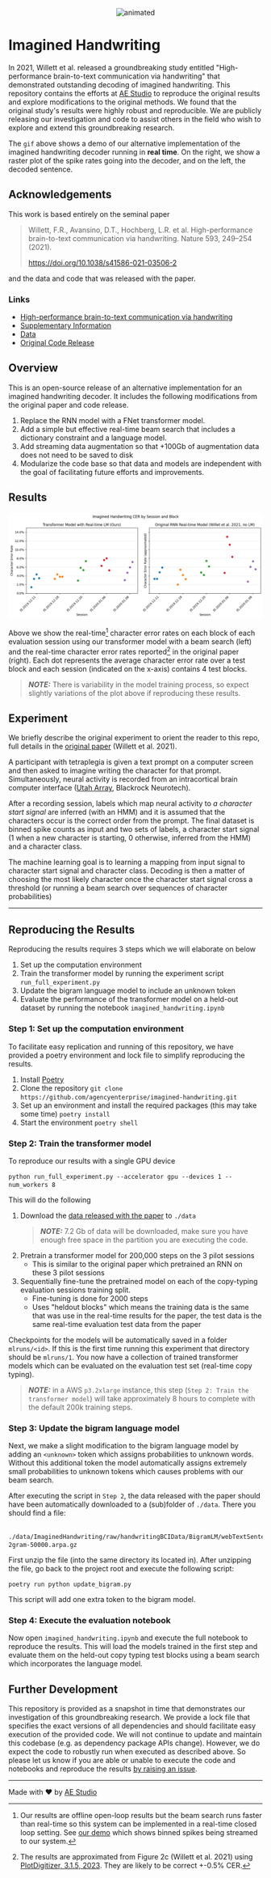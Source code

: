 <p align="center">
  <img src="https://github.com/agencyenterprise/imagined-handwriting/assets/90583560/281c936a-b74c-414d-b22f-adfd7a079124" alt="animated" />
</p>

# Imagined Handwriting 
In 2021, Willett et al. released a groundbreaking study entitled "High-performance brain-to-text communication via handwriting" that demonstrated outstanding decoding of imagined handwriting. This repository contains the efforts at [AE Studio](https://ae.studio/neurotechnology-consulting) to reproduce the original results and explore modifications to the original methods. We found that the original study's results were highly robust and reproducible. We are publicly releasing our investigation and code to assist others in the field who wish to explore and extend this groundbreaking research.

The `gif` above shows a demo of our alternative implementation of the imagined handwriting decoder running in **real time**. On the right, we show a raster plot of the spike rates going into the decoder, and on the left, the decoded sentence.

## Acknowledgements
This work is based entirely on the seminal paper
> Willett, F.R., Avansino, D.T., Hochberg, L.R. et al. High-performance brain-to-text communication via handwriting. Nature 593, 249–254 (2021).
>
>https://doi.org/10.1038/s41586-021-03506-2

and the data and code that was released with the paper.

### Links
* [High-performance brain-to-text communication via handwriting](https://www.nature.com/articles/s41586-021-03506-2)
* [Supplementary Information](https://www.nature.com/articles/s41586-021-03506-2#Sec10)
* [Data](https://doi.org/10.5061/dryad.wh70rxwmv)
* [Original Code Release](https://github.com/fwillett/handwritingBCI)

## Overview
This is an open-source release of an alternative implementation for an imagined handwriting decoder.
It includes the following modifications from the original paper and code release.

1. Replace the RNN model with a FNet transformer model.
1. Add a simple but effective real-time beam search that includes a dictionary constraint and a language model.
1. Add streaming data augmentation so that +100Gb of augmentation data does not need to be saved to disk
1. Modularize the code base so that data and models are independent with the goal of facilitating future efforts and improvements.

## Results
![character error rate results](assets/cer-results.png)

Above we show the real-time[^1] character error rates on each block of each evaluation session using our transformer model with a beam search (left) and the real-time character error rates reported[^2] in the original paper (right).  Each dot represents the average character error rate over a test block and each session (indicated on the x-axis) contains 4 test blocks.
> **_NOTE:_** There is variability in the model training process, so expect slightly variations of the plot above if reproducing these results.

[^1]: Our results are offline open-loop results but the beam search runs faster than real-time so this system can be implemented in a real-time closed loop setting.  See [our demo](https://twitter.com/AEStudioLA/status/1575139698779082752?s=20) which shows binned spikes being streamed to our system.

[^2]: The results are approximated from Figure 2c (Willett et al. 2021) using [PlotDigitizer, 3.1.5, 2023](https://plotdigitizer.com).  They are likely to be correct +-0.5% CER.

## Experiment
We briefly describe the original experiment to orient the reader to this repo, full details in the [original paper](https://www.nature.com/articles/s41586-021-03506-2) (Willett et al. 2021).

A participant with tetraplegia is given a text prompt on a computer screen and then asked to imagine writing the character for that prompt.  Simultaneously, neural activity is recorded from an intracortical brain computer interface ([Utah Array](https://blackrockneurotech.com/research/utah-array/), Blackrock Neurotech).

After a recording session, labels which map neural activity to *a character start signal* are inferred (with an HMM) and it is assumed that the characters occur is the correct order from the prompt.  The final dataset is binned spike counts as input and two sets of labels, a character start signal (1 when a new character is starting, 0 otherwise, inferred from the HMM) and a character class.

The machine learning goal is to learning a mapping from input signal to character start signal and character class.  Decoding is then a matter of choosing the most likely character once the character start signal cross a threshold (or running a beam search over sequences of character probabilities)

-----
## Reproducing the Results
Reproducing the results requires 3 steps which we will elaborate on below

1. Set up the computation environment
1. Train the transformer model by running the experiment script `run_full_experiment.py`
1. Update the bigram language model to include an unknown token
1. Evaluate the performance of the transformer model on a held-out dataset by running the notebook `imagined_handwriting.ipynb`
### Step 1: Set up the computation environment
To facilitate easy replication and running of this repository, we have provided a poetry environment and lock file to simplify reproducing the results.

1. Install [Poetry](https://python-poetry.org/docs/#installation)
1. Clone the repository `git clone https://github.com/agencyenterprise/imagined-handwriting.git`
1. Set up an environment and install the required packages (this may take some time) `poetry install`
1. Start the environment `poetry shell`

### Step 2: Train the transformer model
To reproduce our results with a single GPU device

```
python run_full_experiment.py --accelerator gpu --devices 1 --num_workers 8
```

This will do the following
1. Download the [data released with the paper](https://doi.org/10.5061/dryad.wh70rxwmv) to `./data`
   > **_NOTE:_** 7.2 Gb of data will be downloaded, make sure you have enough free space in the partition you are executing the code.
1. Pretrain a transformer model for 200,000 steps on the 3 pilot sessions 
    * This is similar to the original paper which pretrained an RNN on these 3 pilot sessions 
1. Sequentially fine-tune the pretrained model on each of the copy-typing evaluation sessions training split.
    * Fine-tuning is done for 2000 steps
    * Uses "heldout blocks" which means the training data is the same that was use in the real-time results for the paper, the test data is the same real-time evaluation test data from the paper

Checkpoints for the models will be automatically saved in a folder `mlruns/<id>`.  If this is the first time running this experiment that directory should be `mlruns/1`.  You now have a collection of trained transformer models which can be evaluated on the evaluation test set (real-time copy typing).

> **_NOTE:_** in a AWS `p3.2xlarge` instance, this step (`Step 2: Train the transformer model`) will take approximately 8 hours to complete with the default 200k training steps.

### Step 3: Update the bigram language model
Next, we make a slight modification to the bigram language model by adding an `<unknown>` token which assigns probabilities to unknown words.  Without this additional token the model automatically assigns extremely small probabilities to unknown tokens which causes problems with our beam search. 

After executing the script in `Step 2`, the data released with the paper should have been automatically downloaded to a (sub)folder of `./data`.  There you should find a file:

     ./data/ImaginedHandwriting/raw/handwritingBCIData/BigramLM/webTextSentences_tokenized-2gram-50000.arpa.gz

First unzip the file (into the same directory its located in). After unzipping the file, go back to the project root and execute the following script:

    poetry run python update_bigram.py

This script will add one extra token to the bigram model.

### Step 4: Execute the evaluation notebook
Now open `imagined_handwriting.ipynb` and execute the full notebook to reproduce the results.  This will load the models trained in the first step and evaluate them on the held-out copy typing test blocks using a beam search which incorporates the language model.

## Further Development

This repository is provided as a snapshot in time that demonstrates our investigation of this groundbreaking research. We provide a lock file that specifies the exact versions of all dependencies and should facilitate easy execution of the provided code. We will not continue to update and maintain this codebase (e.g. as dependency package APIs change). However, we do expect the code to robustly run when executed as described above. So please let us know if you are able or unable to execute the code and notebooks and reproduce the results [by raising an issue](https://github.com/agencyenterprise/imagined-handwriting/issues).


-----
Made with :heart: by [AE Studio](https://ae.studio/neurotechnology-consulting)
